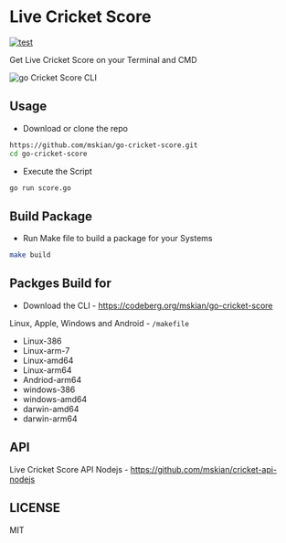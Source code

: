 # Live Cricket Score  

[![test](https://github.com/mskian/go-cricket-score/actions/workflows/test.yml/badge.svg)](https://github.com/mskian/go-cricket-score/actions/workflows/test.yml)  

Get Live Cricket Score on your Terminal and CMD  

![go Cricket Score CLI](https://codeberg.org/mskian/go-cricket-score/raw/branch/main/media/go-cricket-cli.gif)  

## Usage

- Download or clone the repo

```sh
https://github.com/mskian/go-cricket-score.git
cd go-cricket-score
```

- Execute the Script

```sh
go run score.go
```

## Build Package

- Run Make file to build a package for your Systems

```sh
make build
```

## Packges Build for

- Download the CLI - <https://codeberg.org/mskian/go-cricket-score>  

Linux, Apple, Windows and Android - `/makefile`  

- Linux-386
- Linux-arm-7
- Linux-amd64
- Linux-arm64
- Andriod-arm64
- windows-386
- windows-amd64
- darwin-amd64
- darwin-arm64

## API

Live Cricket Score API Nodejs - <https://github.com/mskian/cricket-api-nodejs>

## LICENSE

MIT
